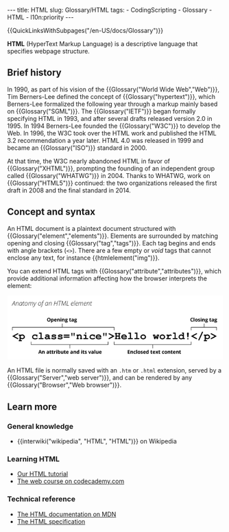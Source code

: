 --- title: HTML slug: Glossary/HTML tags: - CodingScripting - Glossary - HTML - l10n:priority ---

{{QuickLinksWithSubpages("/en-US/docs/Glossary")}}

**HTML** (HyperText Markup Language) is a descriptive language that specifies webpage structure.

Brief history
-------------

In 1990, as part of his vision of the {{Glossary("World Wide Web","Web")}}, Tim Berners-Lee defined the concept of {{Glossary("hypertext")}}, which Berners-Lee formalized the following year through a markup mainly based on {{Glossary("SGML")}}. The {{Glossary("IETF")}} began formally specifying HTML in 1993, and after several drafts released version 2.0 in 1995. In 1994 Berners-Lee founded the {{Glossary("W3C")}} to develop the Web. In 1996, the W3C took over the HTML work and published the HTML 3.2 recommendation a year later. HTML 4.0 was released in 1999 and became an {{Glossary("ISO")}} standard in 2000.

At that time, the W3C nearly abandoned HTML in favor of {{Glossary("XHTML")}}, prompting the founding of an independent group called {{Glossary("WHATWG")}} in 2004. Thanks to WHATWG, work on {{Glossary("HTML5")}} continued: the two organizations released the first draft in 2008 and the final standard in 2014.

Concept and syntax
------------------

An HTML document is a plaintext document structured with {{Glossary("element","elements")}}. Elements are surrounded by matching opening and closing {{Glossary("tag","tags")}}. Each tag begins and ends with angle brackets (`<>`). There are a few empty or *void* tags that cannot enclose any text, for instance {{htmlelement("img")}}.

You can extend HTML tags with {{Glossary("attribute","attributes")}}, which provide additional information affecting how the browser interprets the element:

![Detail of the structure of an HTML element](anatomy-of-an-html-element.png)

An HTML file is normally saved with an `.htm` or `.html` extension, served by a {{Glossary("Server","web server")}}, and can be rendered by any {{Glossary("Browser","Web browser")}}.

Learn more
----------

### General knowledge

-   {{interwiki("wikipedia", "HTML", "HTML")}} on Wikipedia

### Learning HTML

-   [Our HTML tutorial](/en-US/docs/Learn/HTML)
-   [The web course on codecademy.com](https://www.codecademy.com/learn/learn-html)

### Technical reference

-   [The HTML documentation on MDN](/en-US/docs/Web/HTML)
-   [The HTML specification](https://www.w3.org/TR/html5/)
